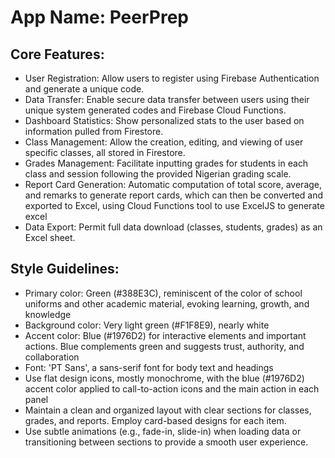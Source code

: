 # **App Name**: PeerPrep

## Core Features:

- User Registration: Allow users to register using Firebase Authentication and generate a unique code.
- Data Transfer: Enable secure data transfer between users using their unique system generated codes and Firebase Cloud Functions.
- Dashboard Statistics: Show personalized stats to the user based on information pulled from Firestore.
- Class Management: Allow the creation, editing, and viewing of user specific classes, all stored in Firestore.
- Grades Management: Facilitate inputting grades for students in each class and session following the provided Nigerian grading scale.
- Report Card Generation: Automatic computation of total score, average, and remarks to generate report cards, which can then be converted and exported to Excel, using Cloud Functions tool to use ExcelJS to generate excel
- Data Export: Permit full data download (classes, students, grades) as an Excel sheet.

## Style Guidelines:

- Primary color: Green (#388E3C), reminiscent of the color of school uniforms and other academic material, evoking learning, growth, and knowledge
- Background color: Very light green (#F1F8E9), nearly white
- Accent color: Blue (#1976D2) for interactive elements and important actions. Blue complements green and suggests trust, authority, and collaboration
- Font: 'PT Sans', a sans-serif font for body text and headings
- Use flat design icons, mostly monochrome, with the blue (#1976D2) accent color applied to call-to-action icons and the main action in each panel
- Maintain a clean and organized layout with clear sections for classes, grades, and reports. Employ card-based designs for each item.
- Use subtle animations (e.g., fade-in, slide-in) when loading data or transitioning between sections to provide a smooth user experience.